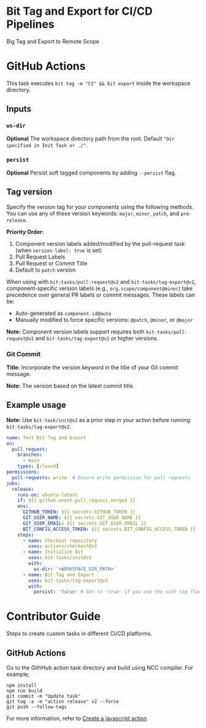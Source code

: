 # Bit Tag and Export for CI/CD Pipelines
Big Tag and Export to Remote Scope

# GitHub Actions

This task executes `bit tag -m "CI" && bit export` inside the workspace directory.

## Inputs

### `ws-dir`

**Optional** The workspace directory path from the root. Default `"Dir specified in Init Task or ./"`.

### `persist`

**Optional** Persist soft tagged components by adding `--persist` flag.

## Tag version

Specify the version tag for your components using the following methods. You can use any of these version keywords: `major`, `minor`, `patch`, and `pre-release`. 

**Priority Order:**
1. Component version labels added/modified by the pull-request task (when `version-label: true` is set)
2. Pull Request Labels
3. Pull Request or Commit Title
4. Default to `patch` version

When using with `bit-tasks/pull-request@v2` and `bit-tasks/tag-export@v2`, component-specific version labels (e.g., `org.scope/component@minor`) take precedence over general PR labels or commit messages. These labels can be:
- Auto-generated as `component-id@auto`
- Manually modified to force specific versions: `@patch`, `@minor`, or `@major`

**Note:** Component version labels support requires both `bit-tasks/pull-request@v2` and `bit-tasks/tag-export@v2` or higher versions.

### Git Commit

**Title:** Incorporate the version keyword in the title of your Git commit message.

**Note:** The version based on the latest commit title.

## Example usage

**Note:** Use `bit-task/init@v2` as a prior step in your action before running `bit-tasks/tag-export@v2`.

```yaml
name: Test Bit Tag and Export
on:
  pull_request:
    branches: 
      - main
    types: [closed]
permissions:
  pull-requests: write  # Ensure write permission for pull requests
jobs:
  release:
    runs-on: ubuntu-latest
    if: ${{ github.event.pull_request.merged }}
    env:
      GITHUB_TOKEN: ${{ secrets.GITHUB_TOKEN }}
      GIT_USER_NAME: ${{ secrets.GIT_USER_NAME }}
      GIT_USER_EMAIL: ${{ secrets.GIT_USER_EMAIL }}
      BIT_CONFIG_ACCESS_TOKEN: ${{ secrets.BIT_CONFIG_ACCESS_TOKEN }}
    steps:
      - name: Checkout repository
        uses: actions/checkout@v3
      - name: Initialize Bit
        uses: bit-tasks/init@v1
        with:
          ws-dir: '<WORKSPACE_DIR_PATH>'
      - name: Bit Tag and Export
        uses: bit-tasks/tag-export@v2
        with:
          persist: 'false' # Set to 'true' if you use the soft tag flow
```

# Contributor Guide

Steps to create custom tasks in different CI/CD platforms.

## GitHub Actions

Go to the GithHub action task directory and build using NCC compiler. For example;

```
npm install
npm run build
git commit -m "Update task"
git tag -a -m "action release" v2 --force
git push --follow-tags
```

For more information, refer to [Create a javascript action](https://docs.github.com/en/actions/creating-actions/creating-a-javascript-action)
